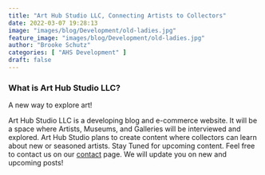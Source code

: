 ```yaml
---
title: "Art Hub Studio LLC, Connecting Artists to Collectors"
date: 2022-03-07 19:28:13
image: "images/blog/Development/old-ladies.jpg"
feature_image: "images/blog/Development/old-ladies.jpg"
author: "Brooke Schutz"
categories: [ "AHS Development" ]
draft: false
---
```


### What is Art Hub Studio LLC?

A new way to explore art!

Art Hub Studio LLC is a developing blog and e-commerce website. It will be a space where Artists, Museums, and Galleries will be interviewed and explored. Art Hub Studio plans to create content where collectors can learn about new or seasoned artists. Stay Tuned for upcoming content. Feel free to contact us on our [contact](https://arthub.studio/contact) page. We will update you on new and upcoming posts!
